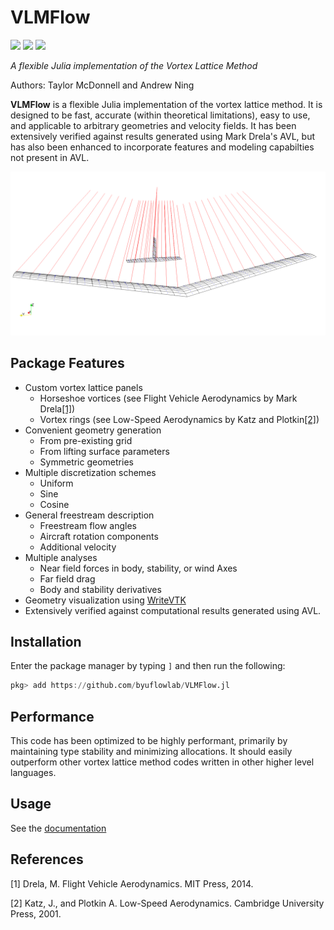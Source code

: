 # VLMFlow

[![](https://img.shields.io/badge/docs-stable-blue.svg)](https://flow.byu.edu/VLMFlow.jl/stable)
[![](https://img.shields.io/badge/docs-dev-blue.svg)](https://flow.byu.edu/VLMFlow.jl/dev)
![](https://github.com/byuflowlab/VLMFlow.jl/workflows/Run%20tests/badge.svg)

*A flexible Julia implementation of the Vortex Lattice Method*

Authors: Taylor McDonnell and Andrew Ning

**VLMFlow** is a flexible Julia implementation of the vortex lattice method.  It is designed to be fast, accurate (within theoretical limitations), easy to use, and applicable to arbitrary geometries and velocity fields.  It has been extensively verified against results generated using Mark Drela's AVL, but has also been enhanced to incorporate features and modeling capabilties not present in AVL.

![](docs/src/showoff.png)

## Package Features
 - Custom vortex lattice panels
   - Horseshoe vortices (see Flight Vehicle Aerodynamics by Mark Drela[[1]](#1))
   - Vortex rings (see Low-Speed Aerodynamics by Katz and Plotkin[[2]](#2))
 - Convenient geometry generation
   - From pre-existing grid
   - From lifting surface parameters
   - Symmetric geometries
 - Multiple discretization schemes
   - Uniform
   - Sine
   - Cosine
 - General freestream description
   - Freestream flow angles
   - Aircraft rotation components
   - Additional velocity
 - Multiple analyses
   - Near field forces in body, stability, or wind Axes
   - Far field drag
   - Body and stability derivatives
 - Geometry visualization using [WriteVTK](https://github.com/jipolanco/WriteVTK.jl)
 - Extensively verified against computational results generated using AVL.

## Installation

Enter the package manager by typing `]` and then run the following:

```julia
pkg> add https://github.com/byuflowlab/VLMFlow.jl
```

## Performance

This code has been optimized to be highly performant, primarily by maintaining type stability and minimizing allocations.  It should easily outperform other vortex lattice method codes written in other higher level languages.

## Usage

See the [documentation](https://flow.byu.edu/VLMFlow.jl/dev)

## References
<a id="1">[1]</a>
Drela, M. Flight Vehicle Aerodynamics. MIT Press, 2014.

<a id="2">[2]</a>
Katz, J., and Plotkin A. Low-Speed Aerodynamics. Cambridge University Press, 2001.
